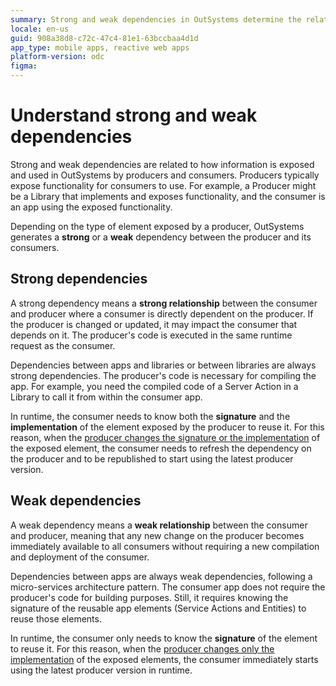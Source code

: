 ```yaml
---
summary: Strong and weak dependencies in OutSystems determine the relationship between producers and consumers.
locale: en-us
guid: 908a38d8-c72c-47c4-81e1-63bccbaa4d1d
app_type: mobile apps, reactive web apps
platform-version: odc
figma:
---
```

# Understand strong and weak dependencies

Strong and weak dependencies are related to how information is exposed and used in OutSystems by producers and consumers. Producers typically expose functionality for consumers to use. For example, a Producer might be a Library that implements and exposes functionality, and the consumer is an app using the exposed functionality.

Depending on the type of element exposed by a producer, OutSystems generates a **strong** or a **weak** dependency between the producer and its consumers.

## Strong dependencies

A strong dependency means a **strong relationship** between the consumer and producer where a consumer is directly dependent on the producer. If the producer is changed or updated, it may impact the consumer that depends on it. The producer's code is executed in the same runtime request as the consumer.

Dependencies between apps and libraries or between libraries are always strong dependencies. The producer's code is necessary for compiling the app. For example, you need the compiled code of a Server Action in a Library to call it from within the consumer app.

In runtime, the consumer needs to know both the **signature** and the **implementation** of the element exposed by the producer to reuse it. For this reason, when the [producer changes the signature or the implementation](handle-changes.md#change-functionality-in-the-producer-module) of the exposed element, the consumer needs to refresh the dependency on the producer and to be republished to start using the latest producer version.

## Weak dependencies

A weak dependency means a **weak relationship** between the consumer and producer, meaning that any new change on the producer becomes immediately available to all consumers without requiring a new compilation and deployment of the consumer.

Dependencies between apps are always weak dependencies, following a micro-services architecture pattern. The consumer app does not require the producer's code for building purposes. Still, it requires knowing the signature of the reusable app elements (Service Actions and Entities) to reuse those elements.

In runtime, the consumer only needs to know the **signature** of the element to reuse it. For this reason, when the [producer changes only the implementation](handle-changes.md#change-functionality-in-the-producer-module) of the exposed elements, the consumer immediately starts using the latest producer version in runtime.